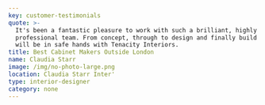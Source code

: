 ```yaml
---
key: customer-testimonials
quote: >-
  It's been a fantastic pleasure to work with such a brilliant, highly
  professional team. From concept, through to design and finally build - you
  will be in safe hands with Tenacity Interiors.
title: Best Cabinet Makers Outside London
name: Claudia Starr
image: /img/no-photo-large.png
location: Claudia Starr Inter'
type: interior-designer
category: none
---
```


